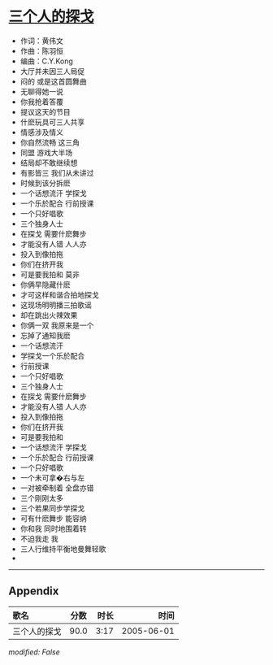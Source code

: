 # [三个人的探戈](https://music.163.com/song?id=66288)

* 作词：黄伟文
* 作曲：陈羽恒
* 编曲：C.Y.Kong
* 大厅并未因三人局促
* 闷的 或是这首圆舞曲
* 无聊得她一说
* 你我抢着答覆
* 提议这天的节目
* 什麽玩具可三人共享
* 情感涉及情义
* 你自然流畅 这三角
* 同盟 游戏大半场
* 结局却不敢继续想
* 有影皆三 我们从未讲过
* 时候到该分拆麽
* 一个话想流汗 学探戈
* 一个乐於配合 行前授课
* 一个只好唱歌
* 三个独身人士
* 在探戈 需要什麽舞步
* 才能没有人错 人人亦
* 投入到像拍拖
* 你们在挤开我
* 可是要我拍和 莫非
* 你俩早隐藏什麽
* 才可这样和谐合拍地探戈
* 这现场明明播三拍歌谣
* 却在跳出火辣效果
* 你俩一双 我原来是一个
* 忘掉了通知我麽
* 一个话想流汗
* 学探戈一个乐於配合
* 行前授课
* 一个只好唱歌
* 三个独身人士
* 在探戈 需要什麽舞步
* 才能没有人错 人人亦
* 投入到像拍拖
* 你们在挤开我
* 可是要我拍和
* 一个话想流汗 学探戈
* 一个乐於配合 行前授课
* 一个只好唱歌
* 一个未可拿�右与左
* 一对被牵制着 全盘亦错
* 三个刚刚太多
* 三个若果同步学探戈
* 可有什麽舞步 能容纳
* 你和我 同时地围着转
* 不迫我走 我
* 三人行维持平衡地曼舞轻歌
* 


---

## Appendix

|歌名|分数|时长|时间|
|:---|:---:|---:|---:|
|三个人的探戈|90.0|3:17|2005-06-01

*modified: False*
